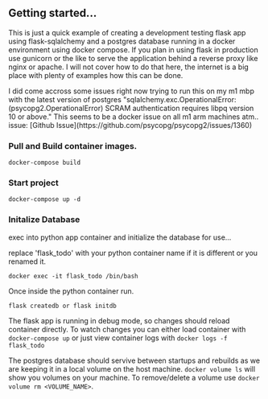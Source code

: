 ## Getting started...
<p>
This is just a quick example of creating a development testing flask app using flask-sqlalchemy and a postgres database running in a docker environment using docker compose.
If you plan in using flask in production use gunicorn or the like to serve the application behind a reverse proxy like nginx or apache.
I will not cover how to do that here, the internet is a big place with plenty of examples how this can be done.
</P>
<p>
I did come accross some issues right now trying to run this on my m1 mbp with the latest version of postgres
"sqlalchemy.exc.OperationalError: (psycopg2.OperationalError) SCRAM authentication requires libpq version 10 or above." This seems to be a docker issue on all m1 arm
machines atm.. issue: [Github Issue](https://github.com/psycopg/psycopg2/issues/1360)
</p>

### Pull and Build container images.
```
docker-compose build
```

### Start project
```
docker-compose up -d
```

### Initalize Database
<p>
exec into python app container and initialize the database for use...
</p>
<p>
replace 'flask_todo' with your python container name if it is different or you renamed it.
</p>

```
docker exec -it flask_todo /bin/bash
```

Once inside the python container run.
```
flask createdb or flask initdb
```
The flask app is running in debug mode, so changes should reload container directly. To watch changes you can either load container with `docker-compose up` or just view container logs with `docker logs -f flask_todo`
<p>

The postgres database should servive between startups and rebuilds as we are keeping it in a local volume on the host machine.
`docker volume ls` will show you volumes on your machine. To remove/delete a volume use `docker volume rm <VOLUME_NAME>`.

</p>
